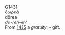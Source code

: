 <body>
  <p>G1431<br>  δωρεά  <br> dōrea  <br><i>do-reh-ah‘ </i><br>From <a href="g1435.htm">1435</a>  a <i>gratuity:</i> - gift.<br></p>
 </body>
